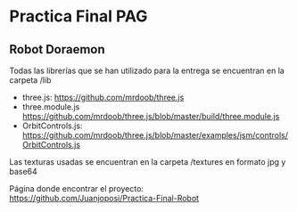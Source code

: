 # Practica Final PAG
## Robot Doraemon
Todas las librerías que se han utilizado para la entrega se encuentran en la carpeta /lib
 - three.js: https://github.com/mrdoob/three.js
 - three.module.js https://github.com/mrdoob/three.js/blob/master/build/three.module.js
 - OrbitControls.js: https://github.com/mrdoob/three.js/blob/master/examples/jsm/controls/OrbitControls.js

Las texturas usadas se encuentran en la carpeta /textures en formato jpg y base64
 
Página donde encontrar el proyecto: https://github.com/Juanjoposi/Practica-Final-Robot
